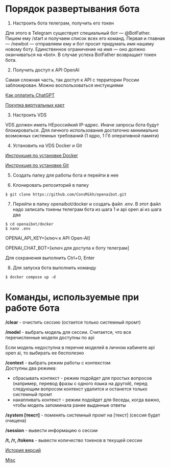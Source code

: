 # Порядок развертывания бота
1. Настроить бота телеграм, получить его токен

Для этого в Telegram существует специальный бот — @BotFather. Пишем ему /start и получаем список всех его команд. Первая и главная — /newbot — отправляем ему и бот просит придумать имя нашему новому боту. Единственное ограничение на имя — оно должно оканчиваться на «bot». В случае успеха BotFather возвращает токен бота.

2. Получить доступ к API OpenAI
   
Самая сложная часть, так доступ к API с территории России заблокирован. Можно воспользоваться инстукциями

[Как оплатить ChatGPT](https://dzen.ru/a/ZBmbwIEH5UfGiHbR)

[Покупка виртуальных карт](https://wanttopay.net/)

3. Настроить VDS

VDS должен иметь НЕроссийкий IP-адрес. Иначе запросы бота будут блокироваться. Для личного использования достаточно минимально возможных системных требований (1 ядро, 1 Гб оперативной памяти)

4. Установить на VDS Docker и Git

[Инструкция по установке Docker](https://docs.docker.com/engine/install/)

[Инструкция по установке Git](https://git-scm.com/book/en/v2/Getting-Started-Installing-Git)

5. Создать папку для работы бота и перейти в нее
   
6. Клонировать репозиторий в папку
```
$ git clone https://github.com/ConsMikh/openaibot.git
```

7. Перейти в папку openaibot/docker и создать файл .env. В этот файл надо записать токены телеграм бота из шага 1 и api open ai из шага два
```
$ cd openaibot/docker
$ nano .env
 ```
OPENAI_API_KEY=[ключ к API Open-AI]

OPENAI_CHAT_BOT=[ключ для доступа к боту телеграм]

Для сохранения выполнить Ctrl+O, Enter

8. Для запуска бота выполнить команду
```
$ docker compose up -d
```

# Команды, используемые при работе бота
**/clear** - очистить сессию (остается только системный промт)

**/model** - выбрать модель для сессии. Считается, что все перечисленные модели доступны по api

Если модель недоступна в перечне моделей в личном кабинете api open ai, то выбирать ее бесполезно

**/context** - выбрать режим работы с контекстом<br>Доступны два режима:
- сбрасывать контекст - режим подойдет для простых вопросов (например, перевод фразы с одного языка на другой), перед следующим вопросом контекст удалится и останется только системный промт
- накапливать контекст - режим подойдет для беседы, когда важно, чтобы модель запоминала ранее выданные ответы
  
**/system [текст]** - поменять системный промт на [текст] (сессия будет очищена)

**/session** - вывести информацию о сессии

**/t, /т, /tokens** - вывести количество токенов в текущей сессии

[История версий](https://github.com/ConsMikh/openaibot/blob/main/docs/Version_history.md)

[Misc](https://github.com/ConsMikh/openaibot/blob/main/docs/Misc.md)

